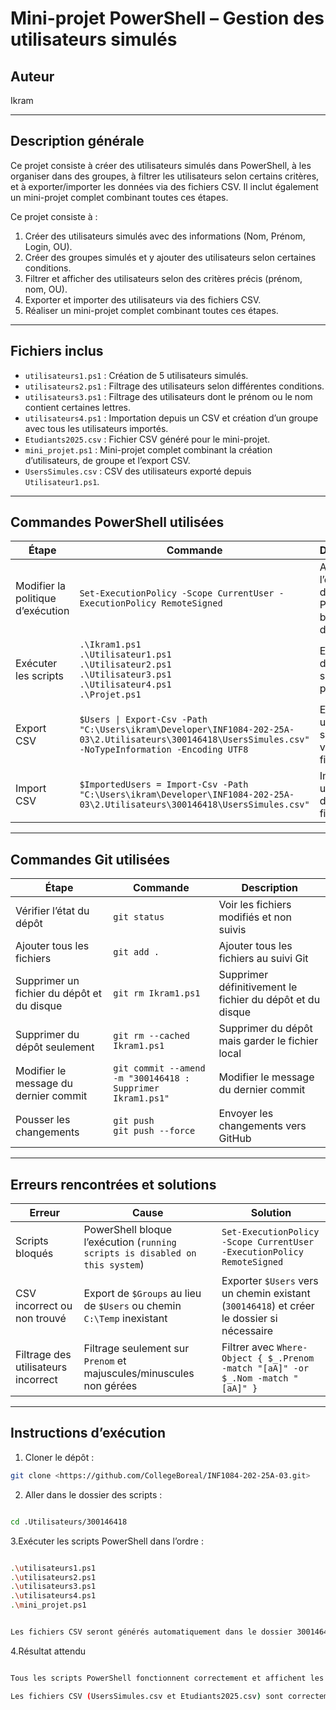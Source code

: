 # Mini-projet PowerShell – Gestion des utilisateurs simulés

## Auteur
Ikram

---

## Description générale
Ce projet consiste à créer des utilisateurs simulés dans PowerShell, à les organiser dans des groupes, à filtrer les utilisateurs selon certains critères, et à exporter/importer les données via des fichiers CSV. Il inclut également un mini-projet complet combinant toutes ces étapes.

Ce projet consiste à :

1. Créer des utilisateurs simulés avec des informations (Nom, Prénom, Login, OU).  
2. Créer des groupes simulés et y ajouter des utilisateurs selon certaines conditions.  
3. Filtrer et afficher des utilisateurs selon des critères précis (prénom, nom, OU).  
4. Exporter et importer des utilisateurs via des fichiers CSV.  
5. Réaliser un mini-projet complet combinant toutes ces étapes.

---

## Fichiers inclus

- `utilisateurs1.ps1` : Création de 5 utilisateurs simulés.  
- `utilisateurs2.ps1` : Filtrage des utilisateurs selon différentes conditions.  
- `utilisateurs3.ps1` : Filtrage des utilisateurs dont le prénom ou le nom contient certaines lettres.  
- `utilisateurs4.ps1` : Importation depuis un CSV et création d’un groupe avec tous les utilisateurs importés.  
- `Etudiants2025.csv` : Fichier CSV généré pour le mini-projet.  
- `mini_projet.ps1` : Mini-projet complet combinant la création d’utilisateurs, de groupe et l’export CSV.  
- `UsersSimules.csv` : CSV des utilisateurs exporté depuis `Utilisateur1.ps1`.

---


## Commandes PowerShell utilisées

| Étape | Commande | Description |
|-------|----------|-------------|
| Modifier la politique d’exécution | `Set-ExecutionPolicy -Scope CurrentUser -ExecutionPolicy RemoteSigned` | Autoriser l’exécution des scripts PowerShell bloqués par défaut |
| Exécuter les scripts | `.\Ikram1.ps1`<br>`.\Utilisateur1.ps1`<br>`.\Utilisateur2.ps1`<br>`.\Utilisateur3.ps1`<br>`.\Utilisateur4.ps1`<br>`.\Projet.ps1` | Exécution de tous les scripts du projet |
| Export CSV | `$Users \| Export-Csv -Path "C:\Users\ikram\Developer\INF1084-202-25A-03\2.Utilisateurs\300146418\UsersSimules.csv" -NoTypeInformation -Encoding UTF8` | Exporter les utilisateurs simulés vers un fichier CSV |
| Import CSV | `$ImportedUsers = Import-Csv -Path "C:\Users\ikram\Developer\INF1084-202-25A-03\2.Utilisateurs\300146418\UsersSimules.csv"` | Importer les utilisateurs depuis le fichier CSV |

---

## Commandes Git utilisées

| Étape | Commande | Description |
|-------|----------|-------------|
| Vérifier l’état du dépôt | `git status` | Voir les fichiers modifiés et non suivis |
| Ajouter tous les fichiers | `git add .` | Ajouter tous les fichiers au suivi Git |
| Supprimer un fichier du dépôt et du disque | `git rm Ikram1.ps1` | Supprimer définitivement le fichier du dépôt et du disque |
| Supprimer du dépôt seulement | `git rm --cached Ikram1.ps1` | Supprimer du dépôt mais garder le fichier local |
| Modifier le message du dernier commit | `git commit --amend -m "300146418 : Supprimer Ikram1.ps1"` | Modifier le message du dernier commit |
| Pousser les changements | `git push`<br>`git push --force` | Envoyer les changements vers GitHub |

---

## Erreurs rencontrées et solutions

| Erreur | Cause | Solution |
|--------|-------|---------|
| Scripts bloqués | PowerShell bloque l’exécution (`running scripts is disabled on this system`) | `Set-ExecutionPolicy -Scope CurrentUser -ExecutionPolicy RemoteSigned` |
| CSV incorrect ou non trouvé | Export de `$Groups` au lieu de `$Users` ou chemin `C:\Temp` inexistant | Exporter `$Users` vers un chemin existant (`300146418`) et créer le dossier si nécessaire |
| Filtrage des utilisateurs incorrect | Filtrage seulement sur `Prenom` et majuscules/minuscules non gérées | Filtrer avec `Where-Object { $_.Prenom -match "[aA]" -or $_.Nom -match "[aA]" }` |

---

## Instructions d’exécution

1. Cloner le dépôt :  
```bash
git clone <https://github.com/CollegeBoreal/INF1084-202-25A-03.git>
```
2. Aller dans le dossier des scripts :
```bash

cd .Utilisateurs/300146418
```

3.Exécuter les scripts PowerShell dans l’ordre :
```bash

.\utilisateurs1.ps1
.\utilisateurs2.ps1
.\utilisateurs3.ps1
.\utilisateurs4.ps1
.\mini_projet.ps1


Les fichiers CSV seront générés automatiquement dans le dossier 300146418.
```
4.Résultat attendu
```bash

Tous les scripts PowerShell fonctionnent correctement et affichent les utilisateurs filtrés ou groupés.

Les fichiers CSV (UsersSimules.csv et Etudiants2025.csv) sont correctement générés.
```
